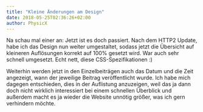 ```yaml
---
title: "Kleine Änderungen am Design"
date: 2018-05-25T02:36:26+02:00
author: PhysicX
---
```

Na schau mal einer an: Jetzt ist es doch passiert. Nach dem HTTP2 Update, habe ich das Design nun weiter umgestaltet, sodass jetzt die Übersicht auf kleineren Auflösungen korrekt auf 100% gesetzt wird. War auch sehr schnell umgesetzt. Echt nett, diese CSS-Spezifikationen :)

Weiterhin werden jetzt in den Einzelbeiträgen auch das Datum und die Zeit angezeigt, wann der jeweilige Beitrag veröffentlicht wurde. Ich habe mich dagegen entschieden, dies in der Auflistung anzuzeigen, weil das ja dann doch nicht wirklich interessiert bei einem schnellen Überblick und außerdem macht es ja wieder die Website unnötig größer, was ich gern verhindern möchte.
